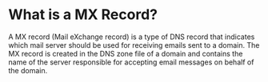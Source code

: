 # What is a MX Record?

A MX record (Mail eXchange record) is a type of DNS record that indicates which mail server should be used for receiving emails sent to a domain. The MX record is created in the DNS zone file of a domain and contains the name of the server responsible for accepting email messages on behalf of the domain.
